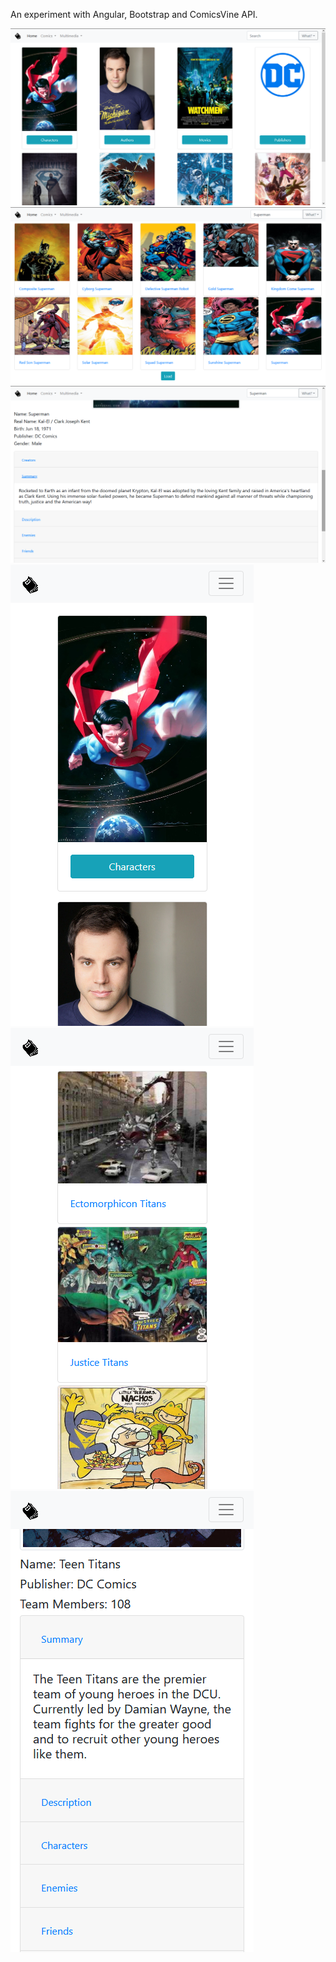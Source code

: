 An experiment with Angular, Bootstrap and ComicsVine API.

<img src="screenshots\web-01.png"/>
<img src="screenshots\web-02.png"/>
<img src="screenshots\web-03.png"/>

<br/>

<img src="screenshots\mob-01.png"/>
<img src="screenshots\mob-02.png"/>
<img src="screenshots\mob-03.png"/>
